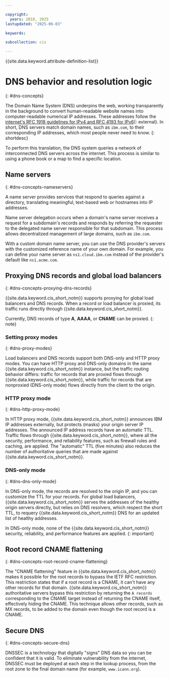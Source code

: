 ```yaml
---

copyright:
  years: 2018, 2025
lastupdated: "2025-06-03"

keywords:

subcollection: cis

---
```


{{site.data.keyword.attribute-definition-list}}

# DNS behavior and resolution logic
{: #dns-concepts}

The Domain Name System (DNS) underpins the web, working transparently in the background to convert human-readable website names into computer-readable numerical IP addresses. These addresses follow the [internet's RFC 1918 guidelines for IPv4 and RFC 4193 for IPv6](https://en.wikipedia.org/wiki/Private_network){: external}. In short, DNS servers match domain names, such as `ibm.com`, to their corresponding IP addresses, which most people never need to know.
{: shortdesc}

To perform this translation, the DNS system queries a network of interconnected DNS servers across the internet. This process is similar to using a phone book or a map to find a specific location.

## Name servers
{: #dns-concepts-nameservers}

A name server provides services that respond to queries against a directory, translating meaningful, text-based web or hostnames into IP addresses.

Name server delegation occurs when a domain's name server receives a request for a subdomain's records and responds by referring the requester to the delegated name server responsible for that subdomain. This process allows decentralized management of large domains, such as `ibm.com`.

With a custom domain name server, you can use the DNS provider's servers with the customized reference name of your own domain. For example, you can define your name server as `ns1.cloud.ibm.com` instead of the provider's default like `ns1.acme.com`.

## Proxying DNS records and global load balancers
{: #dns-concepts-proxying-dns-records}

{{site.data.keyword.cis_short_notm}} supports proxying for global load balancers and DNS records. When a record or load balancer is proxied, its traffic runs directly through {{site.data.keyword.cis_short_notm}}.

Currently, DNS records of type **A**, **AAAA**, or **CNAME** can be proxied.
{: note}

### Setting proxy modes
{: #dns-proxy-modes}

Load balancers and DNS records support both DNS-only and HTTP proxy modes. You can have HTTP proxy and DNS-only domains in the same {{site.data.keyword.cis_short_notm}} instance, but the traffic routing behavior differs: traffic for records that are proxied flows through {{site.data.keyword.cis_short_notm}}, while traffic for records that are nonproxied (DNS-only mode) flows directly from the client to the origin.

### HTTP proxy mode
{: #dns-http-proxy-mode}

In HTTP proxy mode, {{site.data.keyword.cis_short_notm}} announces IBM IP addresses externally, but protects (masks) your origin server IP addresses. The announced IP address records have an automatic TTL. Traffic flows through {{site.data.keyword.cis_short_notm}}, where all the security, performance, and reliability features, such as firewall rules and caching, are applied. The "automatic" TTL (five minutes) also reduces the number of authoritative queries that are made against {{site.data.keyword.cis_short_notm}}.

### DNS-only mode
{: #dns-dns-only-mode}

In DNS-only mode, the records are resolved to the origin IP, and you can customize the TTL for your records. For global load balancers, {{site.data.keyword.cis_short_notm}} serves the addresses of the healthy origin servers directly, but relies on DNS resolvers, which respect the short TTL, to requery {{site.data.keyword.cis_short_notm}} DNS for an updated list of healthy addresses.

In DNS-only mode, none of the {{site.data.keyword.cis_short_notm}} security, reliability, and performance features are applied.
{: important}

## Root record CNAME flattening
{: #dns-concepts-root-record-cname-flattening}

The "CNAME flattening" feature in {{site.data.keyword.cis_short_notm}} makes it possible for the root records to bypass the IETF RFC restriction. This restriction states that if a root record is a CNAME, it can't have any other records for that domain. {{site.data.keyword.cis_short_notm}} authoritative servers bypass this restriction by returning the `A records` corresponding to the CNAME target instead of returning the CNAME itself, effectively hiding the CNAME. This technique allows other records, such as MX records, to be added to the domain even though the root record is a CNAME.

## Secure DNS
{: #dns-concepts-secure-dns}

DNSSEC is a technology that digitally "signs" DNS data so you can be confident that it is valid. To eliminate vulnerability from the internet, DNSSEC must be deployed at each step in the lookup process, from the root zone to the final domain name (for example, `www.icann.org`).
